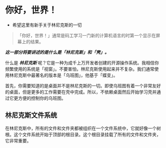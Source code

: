 # 你好，世界！

- 希望这里有新手关于林尼克斯的一切

> 「你好，世界！」通常是码工学习一门新的计算机语言的时第一个显示在屏幕上的结果。

_**这一部分将要讲述的是什么是「林尼克斯」和「壳」。**_

什么是 _**林尼克斯**_ 呢？它是一种为成千上万开发者创建的开源操作系统。我相信你频繁使用的系统是「视窗」。不要害怕，林尼克斯使用起来并不复杂。我们通常使用林尼克斯中最著名的版本是「乌班图」，他基于「蝶变」。

首先，你需要知道的是桌面并不是林尼克斯的一切。即使乌班图有着一个非常友好的桌面，但是更多的工作需要在壳中完成。所以，不依赖桌面然后开始学习壳并通过它更方便的控制你的乌班图。

## 林尼克斯文件系统

在林尼克斯中，所有的文件和文件夹都被组织在一个文件系统中，它就好像一个树根。这个文件系统开始于顶部的根目录。这个根目录挂载了所有的文件和文件夹，它非常重要。